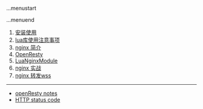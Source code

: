 ...menustart


...menuend


 1. [安装使用](https://github.com/mebusy/notes/blob/master/dev_notes/ngx_lua/installation.md)
 2. [lua库使用注意事项](https://github.com/mebusy/notes/blob/master/dev_notes/ngx_lua/lua%E5%BA%93%E4%BD%BF%E7%94%A8%E6%B3%A8%E6%84%8F%E4%BA%8B%E9%A1%B9.md)
 3. [nginx 简介](https://github.com/mebusy/notes/blob/master/dev_notes/ngx_lua/nginx%E7%AE%80%E4%BB%8B.md)
 4. [OpenResty](https://github.com/mebusy/notes/blob/master/dev_notes/ngx_lua/openReg.md)
 5. [LuaNginxModule](https://github.com/mebusy/notes/blob/master/dev_notes/ngx_lua/LuaNginxModule.md)
 6. [nginx 实战](https://github.com/mebusy/notes/blob/master/dev_notes/ngx_lua/nginx实战.md)
 7. [nginx 转发wss](https://github.com/mebusy/notes/blob/master/dev_notes/nginx_Reverse_proxy_wss.md)



 ---

 - [openResty notes](https://github.com/mebusy/notes/blob/master/dev_notes/openResty_notes.md)
 - [HTTP status code](https://github.com/openresty/lua-nginx-module#http-status-constants)
  
